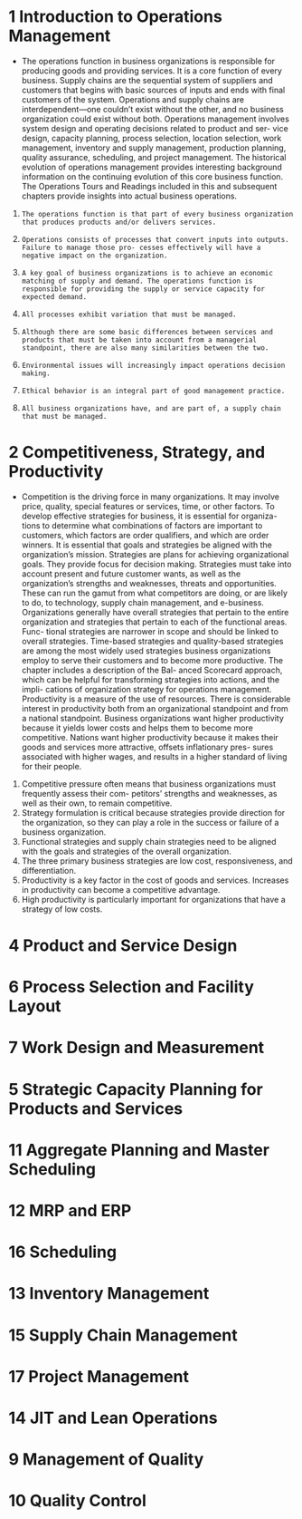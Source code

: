 # 1 Introduction to Operations Management
* The operations function in business organizations is responsible for producing goods and providing services. It is a core function of every business. Supply chains are the sequential system of suppliers and customers that begins with basic sources of inputs and ends with final customers of the system. Operations and supply chains are interdependent—one couldn’t exist without the other, and no business organization could exist without both.
Operations management involves system design and operating decisions related to product and ser- vice design, capacity planning, process selection, location selection, work management, inventory and supply management, production planning, quality assurance, scheduling, and project management.
The historical evolution of operations management provides interesting background information on the continuing evolution of this core business function.
The Operations Tours and Readings included in this and subsequent chapters provide insights into actual business operations.
1.     The operations function is that part of every business organization that produces products and/or delivers services.
2.     Operations consists of processes that convert inputs into outputs. Failure to manage those pro- cesses effectively will have a negative impact on the organization.
3.     A key goal of business organizations is to achieve an economic matching of supply and demand. The operations function is responsible for providing the supply or service capacity for expected demand.
4.     All processes exhibit variation that must be managed.
5.     Although there are some basic differences between services and products that must be taken into account from a managerial standpoint, there are also many similarities between the two.
6.     Environmental issues will increasingly impact operations decision making.
7.     Ethical behavior is an integral part of good management practice.
8.     All business organizations have, and are part of, a supply chain that must be managed.
# 2 Competitiveness, Strategy, and Productivity
* Competition is the driving force in many organizations. It may involve price, quality, special features or services, time, or other factors. To develop effective strategies for business, it is essential for organiza- tions to determine what combinations of factors are important to customers, which factors are order qualifiers, and which are order winners.
It is essential that goals and strategies be aligned with the organization’s mission. Strategies are plans for achieving organizational goals. They provide focus for decision making. Strategies must take into account present and future customer wants, as well as the organization’s strengths and weaknesses, threats and opportunities. These can run the gamut from what competitors are doing, or are likely to do, to technology, supply chain management, and e-business. Organizations generally have overall strategies that pertain to the entire organization and strategies that pertain to each of the functional areas. Func- tional strategies are narrower in scope and should be linked to overall strategies. Time-based strategies and quality-based strategies are among the most widely used strategies business organizations employ to serve their customers and to become more productive. The chapter includes a description of the Bal- anced Scorecard approach, which can be helpful for transforming strategies into actions, and the impli- cations of organization strategy for operations management.
Productivity is a measure of the use of resources. There is considerable interest in productivity both from an organizational standpoint and from a national standpoint. Business organizations want higher productivity because it yields lower costs and helps them to become more competitive. Nations want higher productivity because it makes their goods and services more attractive, offsets inflationary pres- sures associated with higher wages, and results in a higher standard of living for their people.

1.  Competitive pressure often means that business organizations must frequently assess their com- petitors’ strengths and weaknesses, as well as their own, to remain competitive.
2.  Strategy formulation is critical because strategies provide direction for the organization, so they can play a role in the success or failure of a business organization.
3.  Functional strategies and supply chain strategies need to be aligned with the goals and strategies of the overall organization.
4.  The three primary business strategies are low cost, responsiveness, and differentiation.
5.  Productivity is a key factor in the cost of goods and services. Increases in productivity can become a competitive advantage.
6.  High productivity is particularly important for organizations that have a strategy of low costs.

# 4 Product and Service Design

# 6 Process Selection and Facility Layout


# 7 Work Design and Measurement

# 5 Strategic Capacity Planning for Products and Services

# 11 Aggregate Planning and Master Scheduling

# 12 MRP and ERP

# 16 Scheduling

# 13 Inventory Management

# 15 Supply Chain Management

# 17 Project Management

# 14 JIT and Lean Operations

# 9 Management of Quality

# 10 Quality Control
